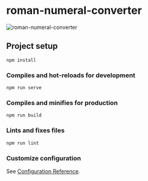 # roman-numeral-converter
![roman-numeral-converter](https://user-images.githubusercontent.com/86261719/157499851-46c61fde-d295-45e2-bfb8-59af52fde8d0.gif)




## Project setup
```
npm install
```

### Compiles and hot-reloads for development
```
npm run serve
```

### Compiles and minifies for production
```
npm run build
```

### Lints and fixes files
```
npm run lint
```

### Customize configuration
See [Configuration Reference](https://cli.vuejs.org/config/).
